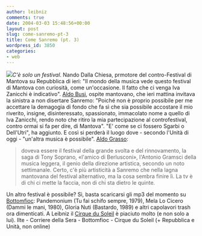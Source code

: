 ```yaml
---
author: leibniz
comments: true
date: 2004-03-03 15:48:56+00:00
layout: post
slug: come-sanremo-pt-3
title: Come Sanremo (pt. 3)
wordpress_id: 3850
categories:
- web
---
```


_![](http://www.ajaster.com/images/flower.gif)C'è solo un festival_. Nando Dalla Chiesa, prmotore del contro-Festival di Mantova su Repubblica di ieri: "Il mondo della musica vede questo festival di Mantova con curiosità, come un'occasione. Il fatto che ci venga Iva Zanicchi è indicativo". [Aldo Busi](http://www.ilte.net/mercati/radio_e_tivu/news_estesa.asp?ID=2580&DAT=SHORT), ospite mantovano, che ieri mattina invitava la sinistra a non disertare Sanremo: "Poiché non è proprio possibile per me accettare la demagogia di fondo che fa sì che sia possibile accostare il mio riverito, insigne, disinteressato, spassionato, immacolato nome a quello di Iva Zanicchi, rendo noto che ritiro la mia partecipazione al controfestival, contro ormai si fa per dire, di Mantova". "E' come se ci fossero Sgarbi o Dell'Utri", ha aggiunto. E così si perderà il luogo dove - secondo l'Unità di oggi - "un'altra musica è possibile". [Aldo Grasso](http://www.corriere.it/edicola/index.jsp?path=COMMENTI&doc=SANREMO): 


> doveva essere il festival della grande svolta e del rinnovamento, la saga di Tony Soprano, «l'amico di Berlusconi», l'Antonio Gramsci della musica leggera, il genio della direzione artistica, secondo un noto settimanale. Certo, c'è più artisticità a Sanremo che nella lagna mantovana del festival alternativo, ma la cosa sembra finire lì. La tv è di chi ci mette la faccia, non di chi sta dietro le quinte.


Un altro festival è possibile? Sì, basta scaricarsi gli mp3 del momento su [Bottomfioc](http://www.bottomfioc.net/catacombaframe.htm): Pandemonium (Tu fai schifo sempre, 1979), Mela Lo Cicero (Dammi le mani, 1980), Gloria Nuti (Bastardo, 1989) e altri capolavori trash ora dimenticati. A Leibniz il [Cirque du Soleil](http://www.cirquedusoleil.com/cirquedusoleil/default.htm) è piaciuto molto (e non solo a lui).
Ilte - Corriere della Sera - Bottomfioc - Cirque du Soleil (+ Repubblica e Unità, non online)
